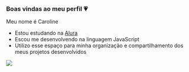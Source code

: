 ### Boas vindas ao meu perfil 💗

Meu nome é Caroline

- Estou estudando na [Alura](https://www.alura.com.br)
- Escou me desenvolvendo na linguagem JavaScript
- Utilizo esse espaço para minha organização e compartilhamento dos meus projetos desenvolvidos

![](https://media1.tenor.com/m/Y_RgUg3Z31IAAAAC/bloom-winx-club.gif)
